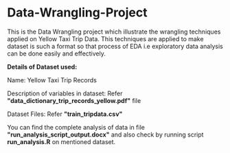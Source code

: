 # Data-Wrangling-Project
This is the Data Wrangling project which illustrate the wrangling techniques applied on Yellow Taxi Trip Data. This techniques are applied to make dataset is such a format so that process of EDA i.e exploratory data analysis can be done easily and effectively.


<b>Details of Dataset used:</b>

Name: Yellow Taxi Trip Records

Description of variables in dataset: Refer <b>"data_dictionary_trip_records_yellow.pdf"</b> file

Dataset Files: Refer <b>"train_tripdata.csv"</b>


You can find the complete analysis of data in file <b>"run_analysis_script_output.docx"</b> and also check by running script <b>run_analysis.R</b> on mentioned dataset.



